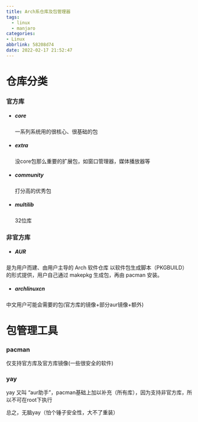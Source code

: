 ```yaml
---
title: Arch系仓库及包管理器
tags:
  - linux
  - manjaro
categories:
- Linux
abbrlink: 58208d74
date: 2022-02-17 21:52:47
---
```


# 仓库分类

### 官方库
- ##### core 
  一系列系统用的很核心、很基础的包
- ##### extra 
  没core包那么重要的扩展包，如窗口管理器，媒体播放器等
- ##### community
  打分高的优秀包
- ##### multilib
  32位库
### 非官方库
- ##### AUR
是为用户而建、由用户主导的 Arch 软件仓库
以软件包生成脚本（PKGBUILD）的形式提供，用户自己通过 makepkg 生成包，再由 pacman 安装。
- ##### archlinuxcn
中文用户可能会需要的包(官方库的镜像+部分aur镜像+额外)
# 包管理工具
### pacman
仅支持官方库及官方库镜像(一些很安全的软件)
### yay
yay 又叫 “aur助手”，pacman基础上加以补充（所有库），因为支持非官方库，所以不可在root下执行

 总之，无脑yay（怕个锤子安全性，大不了重装）